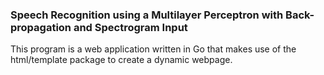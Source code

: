 <h3>Speech Recognition using a Multilayer Perceptron with Back-propagation and Spectrogram Input</h3>
This program is a web application written in Go that makes use of the html/template package to create a dynamic webpage. 
